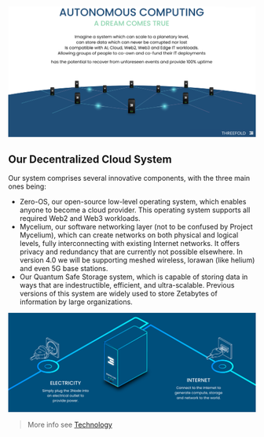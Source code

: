 

![alt text](image.png)

## Our Decentralized Cloud System



Our system comprises several innovative components, with the three main ones being:

* Zero-OS, our open-source low-level operating system, which enables anyone to become a cloud provider. This operating system supports all required Web2 and Web3 workloads.
* Mycelium, our software networking layer (not to be confused by Project Mycelium), which can create networks on both physical and logical levels, fully interconnecting with existing Internet networks. It offers privacy and redundancy that are currently not possible elsewhere. In version 4.0 we will be supporting meshed wireless, lorawan (like helium) and even 5G base stations.
* Our Quantum Safe Storage system, which is capable of storing data in ways that are indestructible, efficient, and ultra-scalable. Previous versions of this system are widely used to store Zetabytes of information by large organizations.

![image alt text](img/3node_simple.png)


> More info see [Technology](https://info.ourworld.tf/tech/tech/key_innovations_overview.html)